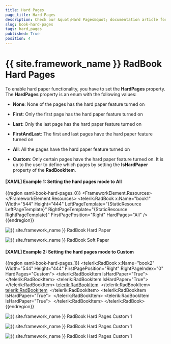 ```yaml
---
title: Hard Pages
page_title: Hard Pages
description: Check our &quot;Hard Pages&quot; documentation article for the RadBook {{ site.framework_name }} control.
slug: book-hard-pages
tags: hard,pages
published: True
position: 4
---
```


# {{ site.framework_name }} RadBook Hard Pages

To enable hard paper functionality, you have to set the __HardPages__ property. The __HardPages__ property is an enum with the following values:

* __None__: None of the pages has the hard paper feature turned on

* __First__: Only the first page has the hard paper feature turned on

* __Last__: Only the last page has the hard paper feature turned on

* __FirstAndLast__: The first and last pages have the hard paper feature turned on

* __All__: All the pages have the hard paper feature turned on

* __Custom__: Only certain pages have the hard paper feature turned on. It is up to the user to define which pages by setting the __IsHardPaper__ property of the __RadBookItem__.

#### __[XAML] Example 1: Setting the hard pages mode to All__  
{{region xaml-book-hard-pages_0}}
	 <FrameworkElement.Resources>
	  <DataTemplate x:Key="LeftPageTemplate">
	   <Grid>
	    <Image Source="page1.jpg" Stretch="None" />
	   </Grid>
	  </DataTemplate>
	  <DataTemplate x:Key="RightPageTemplate">
	   <Grid>
	    <Image Source="page2.jpg" Stretch="None" />
	   </Grid>
	  </DataTemplate>
	 </FrameworkElement.Resources>
	 <!-- -->
	 <Grid x:Name="LayoutRoot" Background="White">
	  <telerik:RadBook x:Name="book1" Width="544" Height="444"
	    LeftPageTemplate="{StaticResource LeftPageTemplate}"
	    RightPageTemplate="{StaticResource RightPageTemplate}" FirstPagePosition="Right"
	    HardPages="All" />
	 </Grid>
{{endregion}}

![{{ site.framework_name }} RadBook Hard Paper](images/book_hardPaper.png)

![{{ site.framework_name }} RadBook Soft Paper](images/book_softPaper.png)

#### __[XAML] Example 2: Setting the hard pages mode to Custom__  
{{region xaml-book-hard-pages_1}}
	<telerik:RadBook x:Name="book2" Width="544" Height="444" FirstPagePosition="Right"
	    RightPageIndex="0" HardPages="Custom">
	 <telerik:RadBookItem IsHardPaper="True">
	  <Grid>
	   <Image Source="page1.jpg" Stretch="None" />
	  </Grid>
	 </telerik:RadBookItem>
	 <telerik:RadBookItem IsHardPaper="True">
	  <Grid>
	   <Image Source="page2.jpg" Stretch="None" />
	  </Grid>
	 </telerik:RadBookItem>
	 <telerik:RadBookItem>
	  <Grid>
	   <Image Source="page1.jpg" Stretch="None" />
	  </Grid>
	 </telerik:RadBookItem>
	 <telerik:RadBookItem>
	  <Grid>
	   <Image Source="page2.jpg" Stretch="None" />
	  </Grid>
	 </telerik:RadBookItem>
	 <telerik:RadBookItem IsHardPaper="True">
	  <Grid>
	   <Image Source="page1.jpg" Stretch="None" />
	  </Grid>
	 </telerik:RadBookItem>
	 <telerik:RadBookItem IsHardPaper="True">
	  <Grid>
	   <Image Source="page2.jpg" Stretch="None" />
	  </Grid>
	 </telerik:RadBookItem>
	</telerik:RadBook>
{{endregion}}

![{{ site.framework_name }} RadBook Hard Pages Custom 1](images/book_hardPaperCustom1.png)

![{{ site.framework_name }} RadBook Hard Pages Custom 1](images/book_hardPaperCustom2.png)

![{{ site.framework_name }} RadBook Hard Pages Custom 1](images/book_hardPaperCustom3.png)